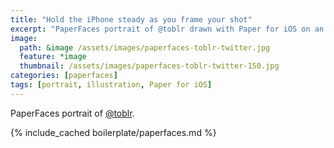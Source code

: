 ```yaml
---
title: "Hold the iPhone steady as you frame your shot"
excerpt: "PaperFaces portrait of @toblr drawn with Paper for iOS on an iPad."
image: 
  path: &image /assets/images/paperfaces-toblr-twitter.jpg 
  feature: *image
  thumbnail: /assets/images/paperfaces-toblr-twitter-150.jpg
categories: [paperfaces]
tags: [portrait, illustration, Paper for iOS]
---
```


PaperFaces portrait of [@toblr](https://twitter.com/toblr).

{% include_cached boilerplate/paperfaces.md %}
